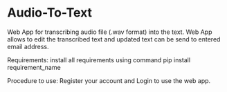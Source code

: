 # Audio-To-Text
Web App for transcribing audio file (.wav format) into the text. Web App allows to edit the transcribed text and updated text can be send to entered email address.

Requirements:
install all requirements using command
pip install requirement_name

Procedure to use:
Register your account and Login to use the web app.
